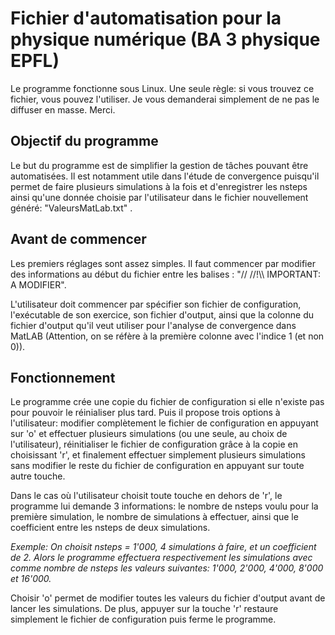 # Fichier d'automatisation pour la physique numérique (BA 3 physique EPFL)

Le programme fonctionne sous Linux. Une seule règle: si vous trouvez ce fichier, vous pouvez l'utiliser. Je vous demanderai simplement de ne pas le diffuser en masse. Merci.

<h2>Objectif du programme</h2>
Le but du programme est de simplifier la gestion de tâches pouvant être automatisées. Il est notamment utile dans l'étude de convergence puisqu'il permet de faire plusieurs simulations à la fois et d'enregistrer les nsteps ainsi qu'une donnée choisie par l'utilisateur dans le fichier nouvellement généré: "ValeursMatLab.txt" .

<h2>Avant de commencer</h2>
<p>Les premiers réglages sont assez simples. Il faut commencer par modifier des informations au début du fichier entre les balises : "// //!\\ IMPORTANT: A MODIFIER".
  
L'utilisateur doit commencer par spécifier son fichier de configuration, l'exécutable de son exercice, son fichier d'output, ainsi que la colonne du fichier d'output qu'il veut utiliser pour l'analyse de convergence dans MatLAB (Attention, on se réfère à la première colonne avec l'indice 1 (et non 0)).</p>

<h2>Fonctionnement</h2>
<p>Le programme crée une copie du fichier de configuration si elle n'existe pas pour pouvoir le réinialiser plus tard. Puis il propose trois options à l'utilisateur: modifier complètement le fichier de configuration en appuyant sur 'o' et effectuer plusieurs simulations (ou une seule, au choix de l'utilisateur), réinitialiser le fichier de configuration grâce à la copie en choisissant 'r', et finalement effectuer simplement plusieurs simulations sans modifier le reste du fichier de configuration en appuyant sur toute autre touche.</p>

<p>Dans le cas où l'utilisateur choisit toute touche en dehors de 'r', le programme lui demande 3 informations: le nombre de nsteps voulu pour la première simulation, le nombre de simulations à effectuer, ainsi que le coefficient entre les nsteps de deux simulations.
  
  _Exemple: On choisit nsteps = 1'000, 4 simulations à faire, et un coefficient de 2. Alors le programme effectuera respectivement les simulations avec comme nombre de nsteps les valeurs suivantes: 1'000, 2'000, 4'000, 8'000 et 16'000._ </p>

<p> Choisir 'o' permet de modifier toutes les valeurs du fichier d'output avant de lancer les simulations. De plus, appuyer sur la touche 'r' restaure simplement le fichier de configuration puis ferme le programme.</p> 

  
